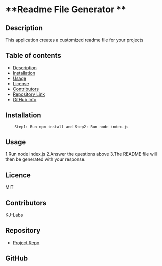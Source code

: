 
# **Readme File Generator **

## Description 

 This application creates a customized readme file for your projects

## Table of contents

- [Description](#Desc)
- [Installation](#Install)
- [Usage](#Usage)
- [License](#license)
- [Contributors](#Contributors)
- [Repository Link](#Repository)
- [GitHub Info](#GitHub) 


## Installation

        Step1: Run npm install and Step2: Run node index.js

## Usage

1.Run node index.js 2.Answer the questions above 3.The README file will then be generated with your response.

## Licence

MIT

## Contributors

KJ-Labs



## Repository

- [Project Repo](Readme-File-Generator)

## GitHub



